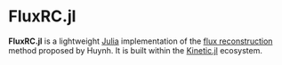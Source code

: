 # FluxRC.jl

**FluxRC.jl** is a lightweight [Julia](https://julialang.org) implementation of the [flux reconstruction](https://arc.aiaa.org/doi/10.2514/6.2007-4079) method proposed by Huynh.
It is built within the [Kinetic.jl](https://github.com/vavrines/Kinetic.jl) ecosystem.
